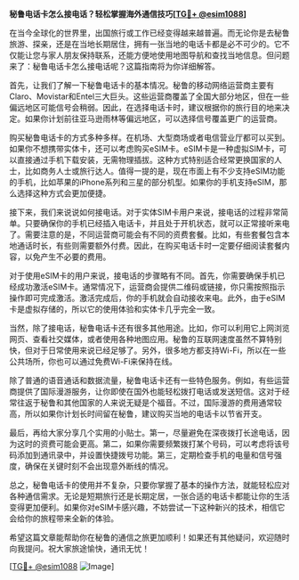 **秘鲁电话卡怎么接电话？轻松掌握海外通信技巧[[TG💪+ @esim1088](https://t.me/s/esim1088)]**

在当今全球化的世界里，出国旅行或工作已经变得越来越普遍。而无论你是去秘鲁旅游、探亲，还是在当地长期居住，拥有一张当地的电话卡都是必不可少的。它不仅能让您与家人朋友保持联系，还能方便地使用地图导航和查找当地信息。但问题来了：秘鲁电话卡怎么接电话呢？这篇指南将为你详细解答。

首先，让我们了解一下秘鲁电话卡的基本情况。秘鲁的移动网络运营商主要有Claro、Movistar和Entel三大巨头。这些运营商覆盖了全国大部分地区，但在一些偏远地区可能信号会稍弱。因此，在选择电话卡时，建议根据你的旅行目的地来决定。如果你计划前往亚马逊雨林等偏远地区，可以选择信号覆盖更广的运营商。

购买秘鲁电话卡的方式多种多样。在机场、大型商场或者电信营业厅都可以买到。如果你不想携带实体卡，还可以考虑购买eSIM卡。eSIM卡是一种虚拟SIM卡，可以直接通过手机下载安装，无需物理插拔。这种方式特别适合经常更换国家的人士，比如商务人士或旅行达人。值得一提的是，现在市面上有不少支持eSIM功能的手机，比如苹果的iPhone系列和三星的部分机型。如果你的手机支持eSIM，那么选择这种方式会更加便捷。

接下来，我们来说说如何接电话。对于实体SIM卡用户来说，接电话的过程非常简单。只要确保你的手机已经插入电话卡，并且处于开机状态，就可以正常接听来电了。需要注意的是，不同运营商可能会有不同的资费套餐。比如，有些套餐包含本地通话时长，有些则需要额外付费。因此，在购买电话卡时一定要仔细阅读套餐内容，以免产生不必要的费用。

对于使用eSIM卡的用户来说，接电话的步骤略有不同。首先，你需要确保手机已经成功激活eSIM卡。通常情况下，运营商会提供二维码或链接，你只需按照指示操作即可完成激活。激活完成后，你的手机就会自动接收来电。此外，由于eSIM卡是虚拟存储的，所以它的使用体验和实体卡几乎完全一致。

当然，除了接电话，秘鲁电话卡还有很多其他用途。比如，你可以利用它上网浏览网页、查看社交媒体，或者使用各种地图应用。秘鲁的互联网速度虽然不算特别快，但对于日常使用来说已经足够了。另外，很多地方都支持Wi-Fi，所以在一些公共场所，你也可以通过免费Wi-Fi来保持在线。

除了普通的语音通话和数据流量，秘鲁电话卡还有一些特色服务。例如，有些运营商提供了国际漫游服务，让你即使在国外也能轻松拨打电话或发送短信。这对于经常往返于秘鲁和其他国家的人来说无疑是个福音。不过，国际漫游的费用通常较高，所以如果你计划长时间留在秘鲁，建议购买当地的电话卡以节省开支。

最后，再给大家分享几个实用的小贴士。第一，尽量避免在深夜拨打长途电话，因为这时的资费可能会更高。第二，如果你需要频繁拨打某个号码，可以考虑将该号码添加到通讯录中，并设置快捷拨号功能。第三，定期检查手机的电量和信号强度，确保在关键时刻不会出现意外断线的情况。

总之，秘鲁电话卡的使用并不复杂，只要你掌握了基本的操作方法，就能轻松应对各种通信需求。无论是短期旅行还是长期定居，一张合适的电话卡都能让你的生活变得更加便利。如果你对eSIM卡感兴趣，不妨尝试一下这种新兴的技术，相信它会给你的旅程带来全新的体验。

希望这篇文章能帮助你在秘鲁的通信之旅更加顺利！如果还有其他疑问，欢迎随时向我提问。祝大家旅途愉快，通讯无忧！

[[TG💪+ @esim1088](https://t.me/s/esim1088) ![Image](https://i.postimg.cc/4NQfJmqS/Snipaste-2025-05-13-00-14-12.png)]